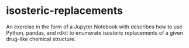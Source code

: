 # isosteric-replacements
An exercise in the form of a Jupyter Notebook with describes how to use Python, pandas, and rdkit to enumerate isosteric replacements of a given drug-like chemical structure.
